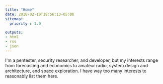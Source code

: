 ```yaml
---
title: "Home"
date: 2018-02-10T18:56:13-05:00
sitemap:
  priority : 1.0

outputs:
- html
- rss
- json
---
```

<p>I'm a pentester, security researcher, and developer, but my interests range from forecasting and economics to amateur radio, system design and architecture, and space exploration. I have way too many interests to reasonably list them here.</p>
